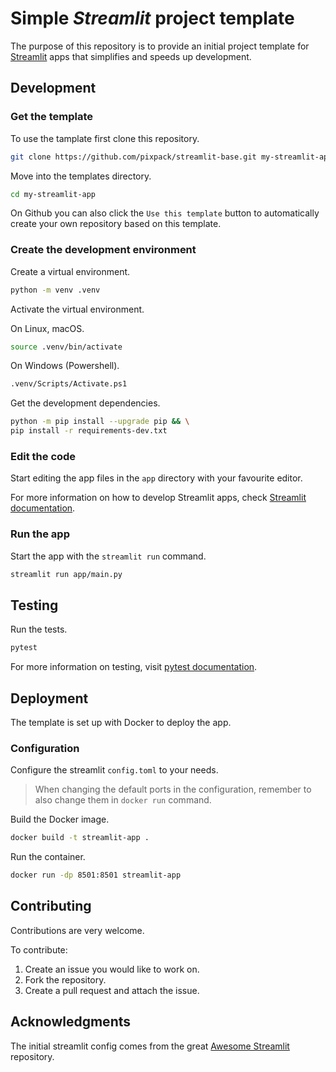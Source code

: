 # Simple *Streamlit* project template

The purpose of this repository is to provide an initial project template for
[Streamlit](https://streamlit.io/) apps that simplifies and speeds up development.

## Development

### Get the template

To use the tamplate first clone this repository.

```bash
git clone https://github.com/pixpack/streamlit-base.git my-streamlit-app
```

Move into the templates directory.

```bash
cd my-streamlit-app
```

On Github you can also click the `Use this template` button to automatically create
your own repository based on this template.

### Create the development environment

Create a virtual environment.

```bash
python -m venv .venv
```

Activate the virtual environment.

On Linux, macOS.

```bash
source .venv/bin/activate
```

On Windows (Powershell).

```bash
.venv/Scripts/Activate.ps1
```

Get the development dependencies.

```bash
python -m pip install --upgrade pip && \
pip install -r requirements-dev.txt
```

### Edit the code

Start editing the app files in the `app` directory with your favourite editor.

For more information on how to develop Streamlit apps, check [Streamlit documentation](https://docs.streamlit.io/).

### Run the app

Start the app with the `streamlit run` command.

```bash
streamlit run app/main.py
```

## Testing

Run the tests.

```bash
pytest
```

For more information on testing, visit [pytest documentation](https://docs.pytest.org/).

## Deployment

The template is set up with Docker to deploy the app.

### Configuration

Configure the streamlit `config.toml` to your needs.
> When changing the default ports in the configuration, remember to also change
> them in `docker run` command.

Build the Docker image.

```bash
docker build -t streamlit-app .
```

Run the container.

```bash
docker run -dp 8501:8501 streamlit-app
```

## Contributing

Contributions are very welcome.

To contribute:

1. Create an issue you would like to work on.
2. Fork the repository.
3. Create a pull request and attach the issue.

## Acknowledgments

The initial streamlit config comes from the great
[Awesome Streamlit](https://github.com/MarcSkovMadsen/awesome-streamlit)
repository.
